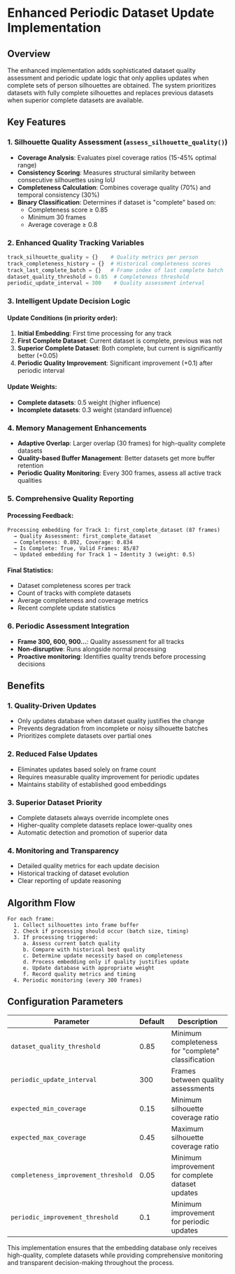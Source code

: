 # Enhanced Periodic Dataset Update Implementation

## Overview
The enhanced implementation adds sophisticated dataset quality assessment and periodic update logic that only applies updates when complete sets of person silhouettes are obtained. The system prioritizes datasets with fully complete silhouettes and replaces previous datasets when superior complete datasets are available.

## Key Features

### 1. Silhouette Quality Assessment (`assess_silhouette_quality()`)
- **Coverage Analysis**: Evaluates pixel coverage ratios (15-45% optimal range)
- **Consistency Scoring**: Measures structural similarity between consecutive silhouettes using IoU
- **Completeness Calculation**: Combines coverage quality (70%) and temporal consistency (30%)
- **Binary Classification**: Determines if dataset is "complete" based on:
  - Completeness score ≥ 0.85
  - Minimum 30 frames
  - Average coverage ≥ 0.8

### 2. Enhanced Quality Tracking Variables
```python
track_silhouette_quality = {}    # Quality metrics per person
track_completeness_history = {}  # Historical completeness scores
track_last_complete_batch = {}   # Frame index of last complete batch
dataset_quality_threshold = 0.85  # Completeness threshold
periodic_update_interval = 300    # Quality assessment interval
```

### 3. Intelligent Update Decision Logic

#### Update Conditions (in priority order):
1. **Initial Embedding**: First time processing for any track
2. **First Complete Dataset**: Current dataset is complete, previous was not
3. **Superior Complete Dataset**: Both complete, but current is significantly better (+0.05)
4. **Periodic Quality Improvement**: Significant improvement (+0.1) after periodic interval

#### Update Weights:
- **Complete datasets**: 0.5 weight (higher influence)
- **Incomplete datasets**: 0.3 weight (standard influence)

### 4. Memory Management Enhancements
- **Adaptive Overlap**: Larger overlap (30 frames) for high-quality complete datasets
- **Quality-based Buffer Management**: Better datasets get more buffer retention
- **Periodic Quality Monitoring**: Every 300 frames, assess all active track qualities

### 5. Comprehensive Quality Reporting

#### Processing Feedback:
```
Processing embedding for Track 1: first_complete_dataset (87 frames)
  → Quality Assessment: first_complete_dataset
  → Completeness: 0.892, Coverage: 0.834
  → Is Complete: True, Valid Frames: 85/87
  → Updated embedding for Track 1 → Identity 3 (weight: 0.5)
```

#### Final Statistics:
- Dataset completeness scores per track
- Count of tracks with complete datasets
- Average completeness and coverage metrics
- Recent complete update statistics

### 6. Periodic Assessment Integration
- **Frame 300, 600, 900...**: Quality assessment for all tracks
- **Non-disruptive**: Runs alongside normal processing
- **Proactive monitoring**: Identifies quality trends before processing decisions

## Benefits

### 1. Quality-Driven Updates
- Only updates database when dataset quality justifies the change
- Prevents degradation from incomplete or noisy silhouette batches
- Prioritizes complete datasets over partial ones

### 2. Reduced False Updates
- Eliminates updates based solely on frame count
- Requires measurable quality improvement for periodic updates
- Maintains stability of established good embeddings

### 3. Superior Dataset Priority
- Complete datasets always override incomplete ones
- Higher-quality complete datasets replace lower-quality ones
- Automatic detection and promotion of superior data

### 4. Monitoring and Transparency
- Detailed quality metrics for each update decision
- Historical tracking of dataset evolution
- Clear reporting of update reasoning

## Algorithm Flow

```
For each frame:
  1. Collect silhouettes into frame buffer
  2. Check if processing should occur (batch size, timing)
  3. If processing triggered:
     a. Assess current batch quality
     b. Compare with historical best quality
     c. Determine update necessity based on completeness
     d. Process embedding only if quality justifies update
     e. Update database with appropriate weight
     f. Record quality metrics and timing
  4. Periodic monitoring (every 300 frames)
```

## Configuration Parameters

| Parameter | Default | Description |
|-----------|---------|-------------|
| `dataset_quality_threshold` | 0.85 | Minimum completeness for "complete" classification |
| `periodic_update_interval` | 300 | Frames between quality assessments |
| `expected_min_coverage` | 0.15 | Minimum silhouette coverage ratio |
| `expected_max_coverage` | 0.45 | Maximum silhouette coverage ratio |
| `completeness_improvement_threshold` | 0.05 | Minimum improvement for complete dataset updates |
| `periodic_improvement_threshold` | 0.1 | Minimum improvement for periodic updates |

This implementation ensures that the embedding database only receives high-quality, complete datasets while providing comprehensive monitoring and transparent decision-making throughout the process.
